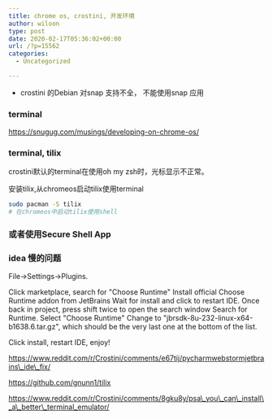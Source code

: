 ```yaml
---
title: chrome os, crostini, 开发环境
author: wiloon
type: post
date: 2020-02-17T05:36:02+00:00
url: /?p=15562
categories:
  - Uncategorized

---
```

  * crostini 的Debian 对snap 支持不全， 不能使用snap 应用

### terminal

https://snugug.com/musings/developing-on-chrome-os/

### terminal, tilix

crostini默认的terminal在使用oh my zsh时，光标显示不正常。
  
安装tilix,从chromeos启动tilix使用terminal

```bash
sudo pacman -S tilix
# 在chromeos中启动tilix使用shell
```

### 或者使用Secure Shell App

### idea 慢的问题

File->Settings->Plugins.
  
Click marketplace, search for "Choose Runtime"
Install official Choose Runtime addon from JetBrains
Wait for install and click to restart IDE.
Once back in project, press shift twice to open the search window
Search for Runtime. Select "Choose Runtime"
Change to "jbrsdk-8u-232-linux-x64-b1638.6.tar.gz", which should be the very last one at the bottom of the list.
  
Click install, restart IDE, enjoy!

https://www.reddit.com/r/Crostini/comments/e67tij/pycharmwebstormjetbrains\_ide\_fix/
  
https://github.com/gnunn1/tilix
  
https://www.reddit.com/r/Crostini/comments/8gku8y/psa\_you\_can\_install\_a\_better\_terminal_emulator/